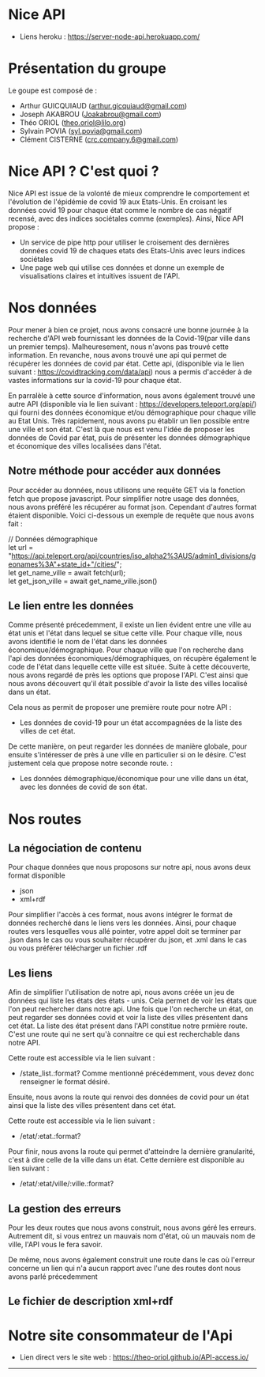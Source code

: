 # Nice API

- Liens heroku : https://server-node-api.herokuapp.com/

# Présentation du groupe

Le goupe est composé de :

- Arthur GUICQUIAUD (arthur.gicquiaud@gmail.com)
- Joseph AKABROU (Joakabrou@gmail.com)
- Théo ORIOL (theo.oriol@lilo.org)
- Sylvain POVIA (syl.povia@gmail.com)
- Clément CISTERNE (crc.company.6@gmail.com)

# Nice API ? C'est quoi ?

Nice API est issue de la volonté de mieux comprendre le comportement et l'évolution de l'épidémie de covid 19 aux Etats-Unis. En croisant les données covid 19 pour chaque état comme le nombre de cas négatif recensé, avec des indices sociétales comme (exemples). Ainsi, Nice API propose : 
- Un service de pipe http pour utiliser le croisement des dernières données covid 19 de chaques etats des Etats-Unis avec leurs indices sociétales
- Une page web qui utilise ces données et donne un exemple de visualisations claires et intuitives issuent de l'API.

# Nos données
Pour mener à bien ce projet, nous avons consacré une bonne journée à la recherche d'API web fournissant les données de la Covid-19(par ville dans un premier temps). Malheuresement, nous n'avons pas trouvé cette information. En revanche, nous avons trouvé une api qui permet de récupérer les données de covid par état. Cette api, (disponible via le lien suivant : https://covidtracking.com/data/api) nous a permis d'accéder à de vastes informations sur la covid-19 pour chaque état.

En parralèle à cette source d'information, nous avons également trouvé une autre API (disponible via le lien suivant : https://developers.teleport.org/api/) qui fourni des données économique et/ou démographique pour chaque ville au Etat Unis. Très rapidement, nous avons pu établir un lien possible entre une ville et son état. C'est là que nous est venu l'idée de proposer les données de Covid par état, puis de présenter les données démographique et économique des villes localisées dans l'état. 

## Notre méthode pour accéder aux données
Pour accéder au données, nous utilisons une requête GET via la fonction fetch que propose javascript. Pour simplifier notre usage des données, nous avons préféré les récupérer au format json. Cependant d'autres format étaient disponible. Voici ci-dessous un exemple de requête que nous avons fait  : 

// Données démographique <br>
let url = "https://api.teleport.org/api/countries/iso_alpha2%3AUS/admin1_divisions/geonames%3A"+state_id+"/cities/"; <br>
let get_name_ville = await fetch(url); <br>
let get_json_ville =  await get_name_ville.json() <br>

## Le lien entre les données
Comme présenté précedemment, il existe un lien évident entre une ville au état unis et l'état dans lequel se situe cette ville. Pour chaque ville, nous avons identifié le nom de l'état dans les données économique/démographique. Pour chaque ville que l'on recherche dans l'api des données économiques/démographiques, on récupère également le code de l'état dans lequelle cette ville est située. Suite à cette découverte, nous avons regardé de près les options que propose l'API. C'est ainsi que nous avons découvert qu'il était possible d'avoir la liste des villes localisé dans un état.

Cela nous as permit de proposer une première route pour notre API : 
- Les données de covid-19 pour un état accompagnées de la liste des villes de cet état.

De cette manière, on peut regarder les données de manière globale, pour ensuite s'intéresser de près à une ville en particulier si on le désire. C'est justement cela que propose notre seconde route. :
- Les données démographique/économique pour une ville dans un état, avec les données de covid de son état.

# Nos routes

## La négociation de contenu
Pour chaque données que nous proposons sur notre api, nous avons deux format disponible 
  - json 
  - xml+rdf
  
Pour simplifier l'accès à ces format, nous avons intégrer le format de données recherché dans le liens vers les données. Ainsi, pour chaque routes vers lesquelles vous allé pointer, votre appel doit se terminer par .json dans le cas ou vous souhaiter récupérer du json, et .xml dans le cas ou vous préférer télécharger un fichier .rdf
## Les liens

Afin de simplifier l'utilisation de notre api, nous avons créée un jeu de données qui liste les états des états - unis. Cela permet de voir les états que l'on peut rechercher dans notre api. Une fois que l'on recherche un état, on peut regarder ses données covid et voir la liste des villes présentent dans cet état. 
La liste des état présent dans l'API constitue notre prmière route. C'est une route qui ne sert qu'à connaitre ce qui est recherchable dans notre API.

Cette route est accessible via le lien suivant : 
- /state_list.:format?
Comme mentionné précédemment, vous devez donc renseigner le format désiré.

Ensuite, nous avons la route qui renvoi des données de covid pour un état ainsi que la liste des villes présentent dans cet état.

Cette route est accessible via le lien suivant : 
- /etat/:etat.:format?

Pour finir, nous avons la route qui permet d'atteindre la dernière granularité, c'est à dire celle de la ville dans un état. Cette dernière est disponible au lien suivant : 
- /etat/:etat/ville/:ville.:format?

## La gestion des erreurs
Pour les deux routes que nous avons construit, nous avons géré les erreurs. Autrement dit, si vous entrez un mauvais nom d'état, où un mauvais nom de ville, l'API vous le fera savoir.

De même, nous avons également construit une route dans le cas où l'erreur concerne un lien qui n'a aucun rapport avec l'une des routes dont nous avons parlé précedemment
## Le fichier de description xml+rdf 

# Notre site consommateur de l'Api


- Lien direct vers le site web : https://theo-oriol.github.io/API-access.io/
--- 




